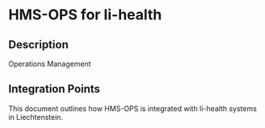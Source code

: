 # HMS-OPS for li-health

## Description

Operations Management

## Integration Points

This document outlines how HMS-OPS is integrated with li-health systems in Liechtenstein.
